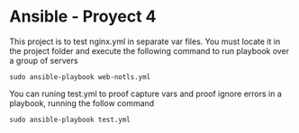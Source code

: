 # Ansible - Proyect 4

This project is to test nginx.yml in separate var files. You must locate it in the project folder and execute the following command to run playbook over a group of servers
```
sudo ansible-playbook web-notls.yml
```

You can runing test.yml to proof capture vars and proof ignore errors in a playbook, running the follow command
```
sudo ansible-playbook test.yml
```